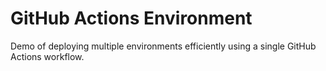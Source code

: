 # GitHub Actions Environment

Demo of deploying multiple environments efficiently using a single GitHub Actions workflow.
